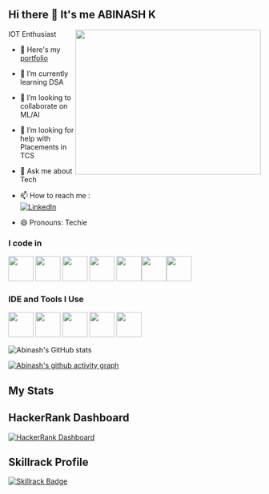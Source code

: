 ## Hi there 👋 It's me ABINASH K

 IOT Enthusiast
<img align="right" width="370" height="290" src="https://i.pinimg.com/originals/47/f0/34/47f0342cec72b800463bf003eac1257e.gif">
- 🔭 Here's my [portfolio](https://abinash-karuna.github.io/port/)                                                 
- 🌱 I’m currently learning DSA
- 👯 I’m looking to collaborate on ML/AI
- 🤔 I’m looking for help with Placements in TCS
- 💬 Ask me about Tech
- 📫 How to reach me :
<br /> [![LinkedIn](https://img.shields.io/badge/LinkedIn-0077B5?style=for-the-badge&logo=linkedin&logoColor=white)](https://linkedin.com/in/abinash009)

- 😄 Pronouns: Techie



### I code in
<img height="50" width="50" src="https://img.icons8.com/color/48/000000/python.png" /> <img height="50" width="50" src="https://img.icons8.com/color/48/000000/c-programming.png" />  <img height="50" width="50" src="https://img.icons8.com/color/48/000000/html-5.png" /> <img height="50" width="50" src="https://img.icons8.com/color/48/000000/css3.png" /> 
<img height="50" width="50" src="https://img.icons8.com/color/48/000000/javascript.png"/><img height="50" width="50" src="https://img.icons8.com/color/48/000000/tensorflow.png"/><img height="50" width="50" src="https://img.icons8.com/fluent/48/000000/arduino.png"/>

### IDE and Tools I Use
<img height="50" width="50" src="https://img.icons8.com/color/48/000000/visual-studio-code-2019.png"/> <img height="50" width="50" src="https://img.icons8.com/color/48/000000/pycharm.png"/> <img height="50" width="50" src="https://img.icons8.com/color/50/000000/git.png"/> <img height="50" width="50" src="https://img.icons8.com/dusk/64/000000/anaconda.png"/> <img height="50" src="https://img.shields.io/badge/Adobe%20XD-FF61F6?style=for-the-badge&logo=Adobe%20XD&logoColor=white"/>



![Abinash's GitHub stats](https://github-readme-stats.vercel.app/api?username=Abinash-karuna&theme=dark&show_icons=true&&hide=issues,contribs)






[![Abinash's github activity graph](https://github-readme-activity-graph.vercel.app/graph?username=Abinash-karuna&bg_color=000000&color=ffffff&line=51f565&point=ffffff&area=true&hide_border=true)](https://github.com/ashutosh00710/github-readme-activity-graph)

## My Stats



## HackerRank Dashboard

[![HackerRank Dashboard](https://via.placeholder.com/300x150?text=HackerRank+Dashboard)](https://www.hackerrank.com/dashboard)


## Skillrack Profile

[![Skillrack Badge](https://img.shields.io/badge/Skillrack-Profile-blue?style=for-the-badge)](http://www.skillrack.com/profile/355148/05111dc46bd8d4d928fcde4a19067f2f3e8cd429)

